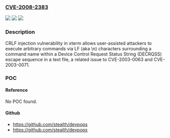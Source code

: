### [CVE-2008-2383](https://cve.mitre.org/cgi-bin/cvename.cgi?name=CVE-2008-2383)
![](https://img.shields.io/static/v1?label=Product&message=n%2Fa&color=blue)
![](https://img.shields.io/static/v1?label=Version&message=n%2Fa&color=blue)
![](https://img.shields.io/static/v1?label=Vulnerability&message=n%2Fa&color=brighgreen)

### Description

CRLF injection vulnerability in xterm allows user-assisted attackers to execute arbitrary commands via LF (aka \n) characters surrounding a command name within a Device Control Request Status String (DECRQSS) escape sequence in a text file, a related issue to CVE-2003-0063 and CVE-2003-0071.

### POC

#### Reference
No POC found.

#### Github
- https://github.com/stealth/devpops
- https://github.com/stealth/devpops


